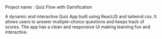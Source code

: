 Project name : Quiz Flow with Gamification

<!-- Overview -->

A dynamic and interactive Quiz App built using ReactJS and tailwind css. It allows users to answer multiple-choice questions and keeps track of scores. The app has a clean and responsive UI making learning fun and interactive.


